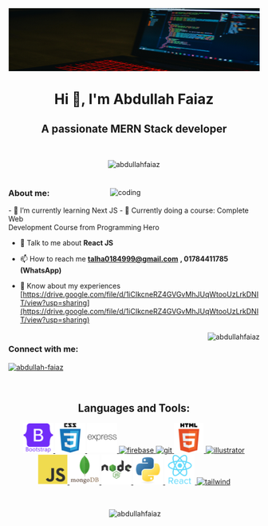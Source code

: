 <img align="center" src="https://github.com/AbdullahFaiaz/AbdullahFaiaz/blob/main/banner.jpg" alt="abdullahfaiaz" />
</br> 
<h1 align="center">Hi 👋, I'm Abdullah Faiaz</h1>
<h2 align="center">A passionate MERN Stack developer</h2>
</br>
<p align="center"><img align="center" src="https://github-readme-streak-stats.herokuapp.com/?user=abdullahfaiaz&" alt="abdullahfaiaz" /></p>



<h1 align="right"> </h1><img src="https://user-images.githubusercontent.com/74038190/212748842-9fcbad5b-6173-4175-8a61-521f3dbb7514.gif" alt="coding" align="right" width="300px">
<h3 align="left">About me:</h3>
- 🌱 I’m currently learning Next JS
- 🌱 Currently doing a course: Complete Web </br> Development Course from Programming Hero

- 💬 Talk to me about **React JS**

- 📫 How to reach me **talha0184999@gmail.com** **, 01784411785 (WhatsApp)**

- 📄 Know about my experiences [https://drive.google.com/file/d/1iCIkcneRZ4GVGvMhJUqWtooUzLrkDNIT/view?usp=sharing](https://drive.google.com/file/d/1iCIkcneRZ4GVGvMhJUqWtooUzLrkDNIT/view?usp=sharing)
</br></br>
  <img align="right" src="https://github-readme-stats.vercel.app/api/top-langs?username=abdullahfaiaz&show_icons=true&locale=en&layout=compact" alt="abdullahfaiaz" />
<h3 align="left">Connect with me:</h3>

<a href="https://linkedin.com/in/abdullah-faiaz" target="blank"><img align="center" src="https://raw.githubusercontent.com/rahuldkjain/github-profile-readme-generator/master/src/images/icons/Social/linked-in-alt.svg" alt="abdullah-faiaz" height="30" width="40" /></a>

</br>
<h2 align="center">Languages and Tools:</h2>
<p align="center"> <a href="https://getbootstrap.com" target="_blank" rel="noreferrer"> <img src="https://raw.githubusercontent.com/devicons/devicon/master/icons/bootstrap/bootstrap-plain-wordmark.svg" alt="bootstrap" width="60" 5/> </a> <a href="https://www.w3schools.com/css/" target="_blank" rel="noreferrer"> <img src="https://raw.githubusercontent.com/devicons/devicon/master/icons/css3/css3-original-wordmark.svg" alt="css3" width="60" 5/> </a> <a href="https://expressjs.com" target="_blank" rel="noreferrer"> <img src="https://raw.githubusercontent.com/devicons/devicon/master/icons/express/express-original-wordmark.svg" alt="express" width="60" 5/> </a> <a href="https://firebase.google.com/" target="_blank" rel="noreferrer"> <img src="https://www.vectorlogo.zone/logos/firebase/firebase-icon.svg" alt="firebase" width="60" height="60"/> </a> <a href="https://git-scm.com/" target="_blank" rel="noreferrer"> <img src="https://www.vectorlogo.zone/logos/git-scm/git-scm-icon.svg" alt="git" width="60" 5/> </a> <a href="https://www.w3.org/html/" target="_blank" rel="noreferrer"> <img src="https://raw.githubusercontent.com/devicons/devicon/master/icons/html5/html5-original-wordmark.svg" alt="html5" width="60" 5/> </a> <a href="https://www.adobe.com/in/products/illustrator.html" target="_blank" rel="noreferrer"> <img src="https://www.vectorlogo.zone/logos/adobe_illustrator/adobe_illustrator-icon.svg" alt="illustrator" width="60" 5/> </a> <a href="https://developer.mozilla.org/en-US/docs/Web/JavaScript" target="_blank" rel="noreferrer"> <img src="https://raw.githubusercontent.com/devicons/devicon/master/icons/javascript/javascript-original.svg" alt="javascript" width="60" 5/> </a> <a href="https://www.mongodb.com/" target="_blank" rel="noreferrer"> <img src="https://raw.githubusercontent.com/devicons/devicon/master/icons/mongodb/mongodb-original-wordmark.svg" alt="mongodb" width="60" 5/> </a> <a href="https://nodejs.org" target="_blank" rel="noreferrer"> <img src="https://raw.githubusercontent.com/devicons/devicon/master/icons/nodejs/nodejs-original-wordmark.svg" alt="nodejs" width="60" 5/> </a> <a href="https://www.python.org" target="_blank" rel="noreferrer"> <img src="https://raw.githubusercontent.com/devicons/devicon/master/icons/python/python-original.svg" alt="python" width="60" 5/> </a> <a href="https://reactjs.org/" target="_blank" rel="noreferrer"> <img src="https://raw.githubusercontent.com/devicons/devicon/master/icons/react/react-original-wordmark.svg" alt="react" width="60" 5/> </a> <a href="https://tailwindcss.com/" target="_blank" rel="noreferrer"> <img src="https://www.vectorlogo.zone/logos/tailwindcss/tailwindcss-icon.svg" alt="tailwind" width="60" height="60"/> </a> </p>

</br>
</hr>
<p align="center">&nbsp;<img align="center" src="https://github-readme-stats.vercel.app/api?username=abdullahfaiaz&show_icons=true&locale=en" alt="abdullahfaiaz" /></p>
</br>

